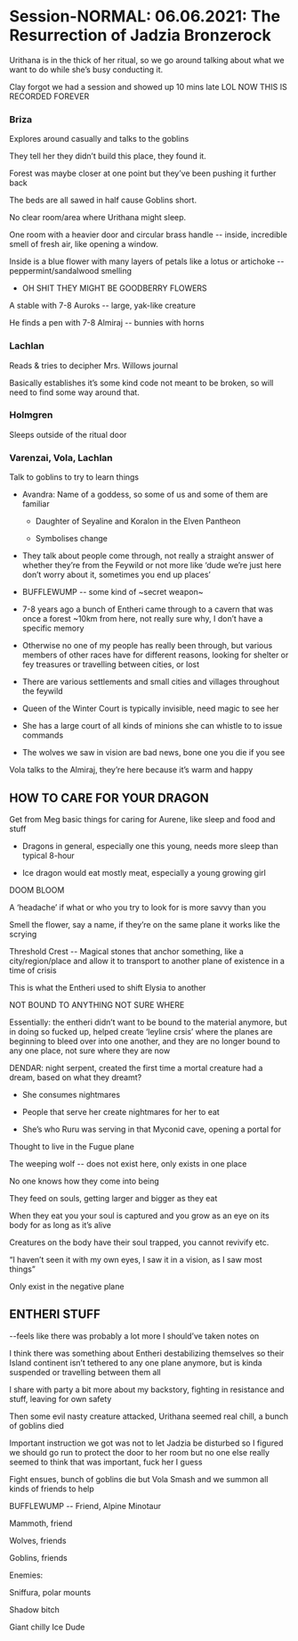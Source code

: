     

# Session-NORMAL: 06.06.2021: The Resurrection of Jadzia Bronzerock

Urithana is in the thick of her ritual, so we go around talking about what we want to do while she’s busy conducting it.

Clay forgot we had a session and showed up 10 mins late LOL NOW THIS IS RECORDED FOREVER

  

### Briza

Explores around casually and talks to the goblins

They tell her they didn’t build this place, they found it.

Forest was maybe closer at one point but they’ve been pushing it further back

The beds are all sawed in half cause Goblins short.

No clear room/area where Urithana might sleep.

One room with a heavier door and circular brass handle -- inside, incredible smell of fresh air, like opening a window.

Inside is a blue flower with many layers of petals like a lotus or artichoke -- peppermint/sandalwood smelling

-   OH SHIT THEY MIGHT BE GOODBERRY FLOWERS
    

A stable with 7-8 Auroks -- large, yak-like creature

  

He finds a pen with 7-8 Almiraj -- bunnies with horns

### Lachlan

Reads & tries to decipher Mrs. Willows journal

Basically establishes it’s some kind code not meant to be broken, so will need to find some way around that.

### Holmgren

Sleeps outside of the ritual door

### Varenzai, Vola, Lachlan

Talk to goblins to try to learn things

-   Avandra: Name of a goddess, so some of us and some of them are familiar
    
    -   Daughter of Seyaline and Koralon in the Elven Pantheon
        
    -   Symbolises change
        
-   They talk about people come through, not really a straight answer of whether they’re from the Feywild or not more like ‘dude we’re just here don’t worry about it, sometimes you end up places’
    
-   BUFFLEWUMP -- some kind of ~secret weapon~
    
-   7-8 years ago a bunch of Entheri came through to a cavern that was once a forest ~10km from here, not really sure why, I don’t have a specific memory
    
-   Otherwise no one of my people has really been through, but various members of other races have for different reasons, looking for shelter or fey treasures or travelling between cities, or lost
    
-   There are various settlements and small cities and villages throughout the feywild
    
-   Queen of the Winter Court is typically invisible, need magic to see her
    
-   She has a large court of all kinds of minions she can whistle to to issue commands
    
-   The wolves we saw in vision are bad news, bone one you die if you see
    

Vola talks to the Almiraj, they’re here because it’s warm and happy

## HOW TO CARE FOR YOUR DRAGON

Get from Meg basic things for caring for Aurene, like sleep and food and stuff

-   Dragons in general, especially one this young, needs more sleep than typical 8-hour
    
-   Ice dragon would eat mostly meat, especially a young growing girl
    

  

  

DOOM BLOOM

A ‘headache’ if what or who you try to look for is more savvy than you

Smell the flower, say a name, if they’re on the same plane it works like the scrying

  

  

Threshold Crest -- Magical stones that anchor something, like a city/region/place and allow it to transport to another plane of existence in a time of crisis

This is what the Entheri used to shift Elysia to another

NOT BOUND TO ANYTHING NOT SURE WHERE

Essentially: the entheri didn’t want to be bound to the material anymore, but in doing so fucked up, helped create ‘leyline crsis’ where the planes are beginning to bleed over into one another, and they are no longer bound to any one place, not sure where they are now

  

  

DENDAR: night serpent, created the first time a mortal creature had a dream, based on what they dreamt?

-   She consumes nightmares
    
-   People that serve her create nightmares for her to eat
    
-   She’s who Ruru was serving in that Myconid cave, opening a portal for
    

Thought to live in the Fugue plane

  

The weeping wolf -- does not exist here, only exists in one place

No one knows how they come into being

They feed on souls, getting larger and bigger as they eat

When they eat you your soul is captured and you grow as an eye on its body for as long as it’s alive

Creatures on the body have their soul trapped, you cannot revivify etc.

“I haven’t seen it with my own eyes, I saw it in a vision, as I saw most things”

Only exist in the negative plane

## ENTHERI STUFF

--feels like there was probably a lot more I should’ve taken notes on

I think there was something about Entheri destabilizing themselves so their Island continent isn’t tethered to any one plane anymore, but is kinda suspended or travelling between them all

I share with party a bit more about my backstory, fighting in resistance and stuff, leaving for own safety

  

Then some evil nasty creature attacked, Urithana seemed real chill, a bunch of goblins died

Important instruction we got was not to let Jadzia be disturbed so I figured we should go run to protect the door to her room but no one else really seemed to think that was important, fuck her I guess

Fight ensues, bunch of goblins die but Vola Smash and we summon all kinds of friends to help

  

BUFFLEWUMP -- Friend, Alpine Minotaur

Mammoth, friend

Wolves, friends

Goblins, friends

Enemies:

Sniffura, polar mounts

Shadow bitch

Giant chilly Ice Dude
